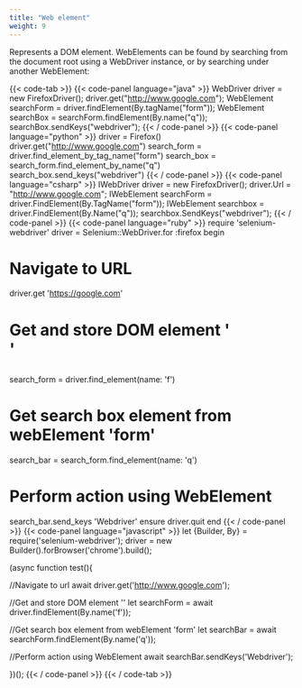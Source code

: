 ```yaml
---
title: "Web element"
weight: 9
---
```


Represents a DOM element. WebElements can be found by searching from the
document root using a WebDriver instance, or by searching under another
WebElement:

{{< code-tab >}}
  {{< code-panel language="java" >}}
WebDriver driver = new FirefoxDriver();
driver.get("http://www.google.com");
WebElement searchForm = driver.findElement(By.tagName("form"));
WebElement searchBox = searchForm.findElement(By.name("q"));
searchBox.sendKeys("webdriver");
  {{< / code-panel >}}
  {{< code-panel language="python" >}}
driver = Firefox()
driver.get("http://www.google.com")
search_form = driver.find_element_by_tag_name("form")
search_box = search_form.find_element_by_name("q")
search_box.send_keys("webdriver")
  {{< / code-panel >}}
  {{< code-panel language="csharp" >}}
IWebDriver driver = new FirefoxDriver();
driver.Url = "http://www.google.com";
IWebElement searchForm = driver.FindElement(By.TagName("form"));
IWebElement searchbox = driver.FindElement(By.Name("q"));
searchbox.SendKeys("webdriver");
  {{< / code-panel >}}
  {{< code-panel language="ruby" >}}
require 'selenium-webdriver'
driver = Selenium::WebDriver.for :firefox
begin
  # Navigate to URL
  driver.get 'https://google.com'

  # Get and store DOM element '<form>'
  search_form = driver.find_element(name: 'f')

  # Get search box element from webElement 'form'
  search_bar = search_form.find_element(name: 'q')

  # Perform action using WebElement
  search_bar.send_keys 'Webdriver'
ensure
  driver.quit
end
  {{< / code-panel >}}
  {{< code-panel language="javascript" >}}
let {Builder, By} = require('selenium-webdriver');
driver = new Builder().forBrowser('chrome').build();

(async function test(){

//Navigate to url
await driver.get('http://www.google.com');

//Get and store DOM element '<form>'
let searchForm = await driver.findElement(By.name('f'));

//Get search box element from webElement 'form'
let searchBar = await searchForm.findElement(By.name('q'));

//Perform action using WebElement
await searchBar.sendKeys('Webdriver');

})();
  {{< / code-panel >}}
{{< / code-tab >}}


